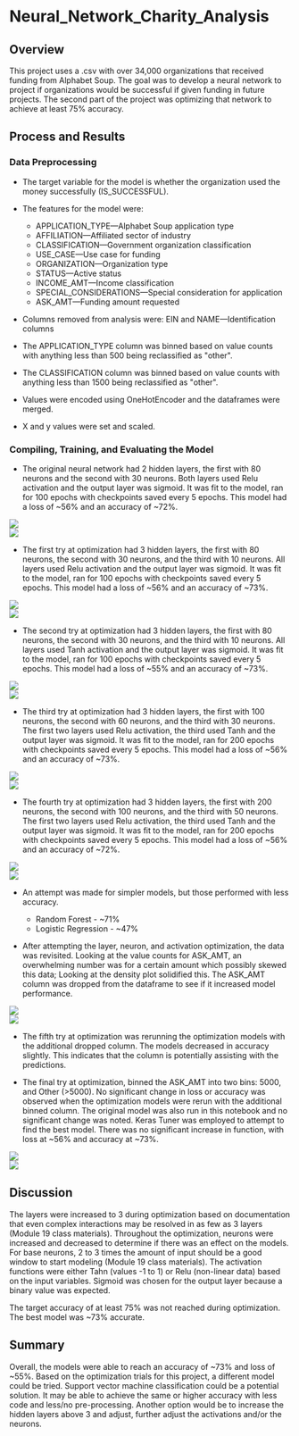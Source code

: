 # Neural_Network_Charity_Analysis

## Overview

This project uses a .csv with over 34,000 organizations that received funding from Alphabet Soup.  The goal was to develop a neural network to project if organizations would be successful if given funding in future projects. The second part of the project was optimizing that network to achieve at least 75% accuracy.

## Process and Results

### Data Preprocessing

- The target variable for the model is whether the organization used the money successfully (IS_SUCCESSFUL).

- The features for the model were:
  - APPLICATION_TYPE—Alphabet Soup application type
  - AFFILIATION—Affiliated sector of industry
  - CLASSIFICATION—Government organization classification
  - USE_CASE—Use case for funding
  - ORGANIZATION—Organization type
  - STATUS—Active status
  - INCOME_AMT—Income classification
  - SPECIAL_CONSIDERATIONS—Special consideration for application
  - ASK_AMT—Funding amount requested

- Columns removed from analysis were: EIN and NAME—Identification columns

- The APPLICATION_TYPE column was binned based on value counts with anything less than 500 being reclassified as "other".

- The CLASSIFICATION column was binned based on value counts with anything less than 1500 being reclassified as "other".

- Values were encoded using OneHotEncoder and the dataframes were merged.

- X and y values were set and scaled.

### Compiling, Training, and Evaluating the Model

- The original neural network had 2 hidden layers, the first with 80 neurons and the second with 30 neurons.  Both layers used Relu activation and the output layer was sigmoid. It was fit to the model, ran for 100 epochs with checkpoints saved every 5 epochs. This model had a loss of ~56% and an accuracy of ~72%.

<figcaption align = "center"><b></b></figcaption><img src="images/original_nn.png" > 

<figcaption align = "center"><b></b></figcaption><img src="images/original_nn_metrics.png" > 

- The first try at optimization had 3 hidden layers, the first with 80 neurons, the second with 30 neurons, and the third with 10 neurons.  All layers used Relu activation and the output layer was sigmoid. It was fit to the model, ran for 100 epochs with checkpoints saved every 5 epochs. This model had a loss of ~56% and an accuracy of ~73%.

<figcaption align = "center"><b></b></figcaption><img src="images/opti_1.png" >
<figcaption align = "center"><b></b></figcaption><img src="images/opti_1_metrics.png" >

- The second try at optimization had 3 hidden layers, the first with 80 neurons, the second with 30 neurons, and the third with 10 neurons.  All layers used Tanh activation and the output layer was sigmoid. It was fit to the model, ran for 100 epochs with checkpoints saved every 5 epochs. This model had a loss of ~55% and an accuracy of ~73%.

<figcaption align = "center"><b></b></figcaption><img src="images/opti_2.png" >
<figcaption align = "center"><b></b></figcaption><img src="images/opti_2_metrics.png" >

- The third try at optimization had 3 hidden layers, the first with 100 neurons, the second with 60 neurons, and the third with 30 neurons.  The first two layers used Relu activation, the third used Tanh and the output layer was sigmoid. It was fit to the model, ran for 200 epochs with checkpoints saved every 5 epochs. This model had a loss of ~56% and an accuracy of ~73%.

<figcaption align = "center"><b></b></figcaption><img src="images/opti_3.png" >
<figcaption align = "center"><b></b></figcaption><img src="images/opti_3_metrics.png" >

- The fourth try at optimization had 3 hidden layers, the first with 200 neurons, the second with 100 neurons, and the third with 50 neurons.  The first two layers used Relu activation, the third used Tanh and the output layer was sigmoid. It was fit to the model, ran for 200 epochs with checkpoints saved every 5 epochs. This model had a loss of ~56% and an accuracy of ~72%.

<figcaption align = "center"><b></b></figcaption><img src="images/opti_4.png" >
<figcaption align = "center"><b></b></figcaption><img src="images/opti_4_metrics.png" >

- An attempt was made for simpler models, but those performed with less accuracy.
  - Random Forest - ~71%
  - Logistic Regression - ~47%

- After attempting the layer, neuron, and activation optimization, the data was revisited.  Looking at the value counts for ASK_AMT, an overwhelming number was for a certain amount which possibly skewed this data; Looking at the density plot solidified this. The ASK_AMT column was dropped from the dataframe to see if it increased model performance.  

<figcaption align = "center"><b></b></figcaption><img src="images/ask_amt.png" >
<figcaption align = "center"><b></b></figcaption><img src="images/ask_amt_plot.png" >

- The fifth try at optimization was rerunning the optimization models with the additional dropped column.  The models decreased in accuracy slightly. This indicates that the column is potentially assisting with the predictions.

- The final try at optimization, binned the ASK_AMT into two bins: 5000, and Other (>5000). No significant change in loss or accuracy was observed when the optimization models were rerun with the additional binned column. The original model was also run in this notebook and no significant change was noted.  Keras Tuner was employed to attempt to find the best model.  There was no significant increase in function, with loss at ~56% and accuracy at ~73%.  

<figcaption align = "center"><b></b></figcaption><img src="images/keras.png" >
<figcaption align = "center"><b></b></figcaption><img src="images/keras_metrics.png" >

## Discussion

The layers were increased to 3 during optimization based on documentation that even complex interactions may be resolved in as few as 3 layers (Module 19 class materials). Throughout the optimization, neurons were increased and decreased to determine if there was an effect on the models.  For base neurons, 2 to 3 times the amount of input should be a good window to start modeling (Module 19 class materials). The activation functions were either Tahn (values -1 to 1) or Relu (non-linear data) based on the input variables.  Sigmoid was chosen for the output layer because a binary value was expected.

The target accuracy of at least 75% was not reached during optimization.  The best model was ~73% accurate.  

## Summary

Overall, the models were able to reach an accuracy of ~73% and loss of ~55%.  Based on the optimization trials for this project, a different model could be tried.  Support vector machine classification could be a potential solution. It may be able to achieve the same or higher accuracy with less code and less/no pre-processing. Another option would be to increase the hidden layers above 3 and adjust, further adjust the activations and/or the neurons.
